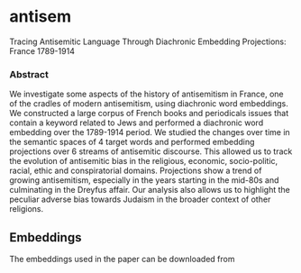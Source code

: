 # antisem
Tracing Antisemitic Language Through Diachronic Embedding Projections: France 1789-1914

### Abstract
We investigate some aspects of the history of antisemitism in France, one of the cradles of modern antisemitism, using diachronic word embeddings.  We constructed a large corpus of French books and  periodicals issues that contain a keyword related to Jews and performed a diachronic word embedding over the 1789-1914 period. We studied the changes over time in the semantic spaces of 4 target words and performed embedding projections over 6 streams of antisemitic discourse. This allowed us to track the evolution of antisemitic bias in the religious, economic, socio-politic, racial, ethic and conspiratorial domains.  Projections  show a trend of growing antisemitism, especially in the years starting in the mid-80s and culminating in the Dreyfus affair.  Our analysis also allows us to highlight the peculiar adverse bias towards Judaism in the broader context of other religions. 

## Embeddings
The embeddings used in the paper can be downloaded from

